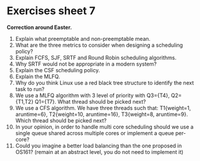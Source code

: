 # Exercises sheet 7

**Correction around Easter.**

1. Explain what preemptable and non-preemptable mean.
2. What are the three metrics to consider when designing a scheduling policy?
3. Explain FCFS, SJF, SRTF and Round Robin scheduling algorithms.
4. Why SRTF would not be appropriate in a modern system?
5. Explain the CSF scheduling policy.
6. Explain the MLFQ.
7. Why do you think Linux use a red black tree structure to identify the next task to run?
8. We use a MLFQ algorithm with 3 level of priority with Q3=\{T4\}, Q2=\{T1,T2\} Q1=\{T7\}. What thread should be picked next?
9. We use a CFS algorithm. We have three threads such that: T1\{weight=1, aruntime=6\}, T2\{weight=10, aruntime=16\}, T3\{weight=8, aruntime=9\}. Which thread should be picked next?
10. In your opinion, in order to handle multi core scheduling should we use a single queue shared across multiple cores or implement a queue per-core?
11. Could you imagine a better load balancing than the one proposed in OS161? (remain at an abstract level, you do not need to implement it)
